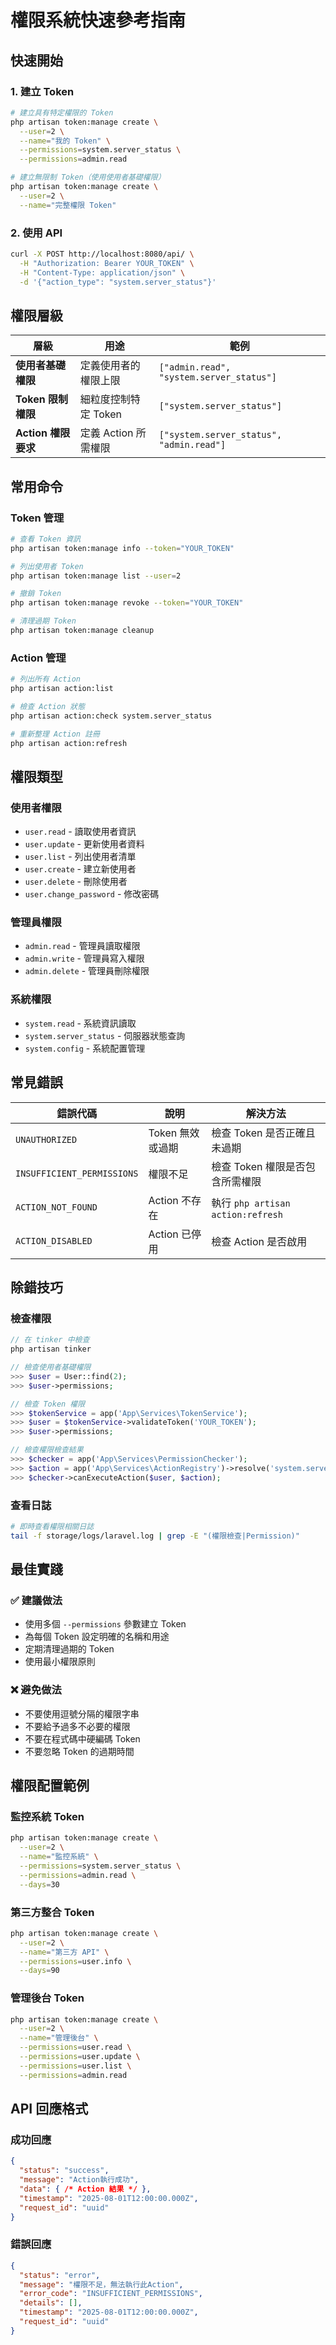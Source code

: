 # 權限系統快速參考指南

## 快速開始

### 1. 建立 Token

```bash
# 建立具有特定權限的 Token
php artisan token:manage create \
  --user=2 \
  --name="我的 Token" \
  --permissions=system.server_status \
  --permissions=admin.read

# 建立無限制 Token（使用使用者基礎權限）
php artisan token:manage create \
  --user=2 \
  --name="完整權限 Token"
```

### 2. 使用 API

```bash
curl -X POST http://localhost:8080/api/ \
  -H "Authorization: Bearer YOUR_TOKEN" \
  -H "Content-Type: application/json" \
  -d '{"action_type": "system.server_status"}'
```

## 權限層級

| 層級 | 用途 | 範例 |
|------|------|------|
| **使用者基礎權限** | 定義使用者的權限上限 | `["admin.read", "system.server_status"]` |
| **Token 限制權限** | 細粒度控制特定 Token | `["system.server_status"]` |
| **Action 權限要求** | 定義 Action 所需權限 | `["system.server_status", "admin.read"]` |

## 常用命令

### Token 管理
```bash
# 查看 Token 資訊
php artisan token:manage info --token="YOUR_TOKEN"

# 列出使用者 Token
php artisan token:manage list --user=2

# 撤銷 Token
php artisan token:manage revoke --token="YOUR_TOKEN"

# 清理過期 Token
php artisan token:manage cleanup
```

### Action 管理
```bash
# 列出所有 Action
php artisan action:list

# 檢查 Action 狀態
php artisan action:check system.server_status

# 重新整理 Action 註冊
php artisan action:refresh
```

## 權限類型

### 使用者權限
- `user.read` - 讀取使用者資訊
- `user.update` - 更新使用者資料
- `user.list` - 列出使用者清單
- `user.create` - 建立新使用者
- `user.delete` - 刪除使用者
- `user.change_password` - 修改密碼

### 管理員權限
- `admin.read` - 管理員讀取權限
- `admin.write` - 管理員寫入權限
- `admin.delete` - 管理員刪除權限

### 系統權限
- `system.read` - 系統資訊讀取
- `system.server_status` - 伺服器狀態查詢
- `system.config` - 系統配置管理

## 常見錯誤

| 錯誤代碼 | 說明 | 解決方法 |
|----------|------|----------|
| `UNAUTHORIZED` | Token 無效或過期 | 檢查 Token 是否正確且未過期 |
| `INSUFFICIENT_PERMISSIONS` | 權限不足 | 檢查 Token 權限是否包含所需權限 |
| `ACTION_NOT_FOUND` | Action 不存在 | 執行 `php artisan action:refresh` |
| `ACTION_DISABLED` | Action 已停用 | 檢查 Action 是否啟用 |

## 除錯技巧

### 檢查權限
```php
// 在 tinker 中檢查
php artisan tinker

// 檢查使用者基礎權限
>>> $user = User::find(2);
>>> $user->permissions;

// 檢查 Token 權限
>>> $tokenService = app('App\Services\TokenService');
>>> $user = $tokenService->validateToken('YOUR_TOKEN');
>>> $user->permissions;

// 檢查權限檢查結果
>>> $checker = app('App\Services\PermissionChecker');
>>> $action = app('App\Services\ActionRegistry')->resolve('system.server_status');
>>> $checker->canExecuteAction($user, $action);
```

### 查看日誌
```bash
# 即時查看權限相關日誌
tail -f storage/logs/laravel.log | grep -E "(權限檢查|Permission)"
```

## 最佳實踐

### ✅ 建議做法
- 使用多個 `--permissions` 參數建立 Token
- 為每個 Token 設定明確的名稱和用途
- 定期清理過期的 Token
- 使用最小權限原則

### ❌ 避免做法
- 不要使用逗號分隔的權限字串
- 不要給予過多不必要的權限
- 不要在程式碼中硬編碼 Token
- 不要忽略 Token 的過期時間

## 權限配置範例

### 監控系統 Token
```bash
php artisan token:manage create \
  --user=2 \
  --name="監控系統" \
  --permissions=system.server_status \
  --permissions=admin.read \
  --days=30
```

### 第三方整合 Token
```bash
php artisan token:manage create \
  --user=2 \
  --name="第三方 API" \
  --permissions=user.info \
  --days=90
```

### 管理後台 Token
```bash
php artisan token:manage create \
  --user=2 \
  --name="管理後台" \
  --permissions=user.read \
  --permissions=user.update \
  --permissions=user.list \
  --permissions=admin.read
```

## API 回應格式

### 成功回應
```json
{
  "status": "success",
  "message": "Action執行成功",
  "data": { /* Action 結果 */ },
  "timestamp": "2025-08-01T12:00:00.000Z",
  "request_id": "uuid"
}
```

### 錯誤回應
```json
{
  "status": "error",
  "message": "權限不足，無法執行此Action",
  "error_code": "INSUFFICIENT_PERMISSIONS",
  "details": [],
  "timestamp": "2025-08-01T12:00:00.000Z",
  "request_id": "uuid"
}
```